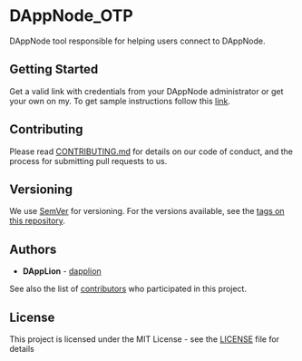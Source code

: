 # DAppNode_OTP
DAppNode tool responsible for helping users connect to DAppNode.

## Getting Started

Get a valid link with credentials from your DAppNode administrator or get your own on my. To get sample instructions follow this [link](https://dappnode.github.io/DAppNode_OTP/#otp=eyJzZXJ2ZXIiOiJTRVJWRVJfSVAiLCJuYW1lIjoiU0VSVkVSX05BTUUiLCJ1c2VyIjoiVlBOX1VTRVIiLCJwYXNzIjoiVlBOX1BBU1NXT1JEIiwicHNrIjoiU0VSVkVSX1BTSyJ9).

## Contributing

Please read [CONTRIBUTING.md](https://github.com/dappnode) for details on our code of conduct, and the process for submitting pull requests to us.

## Versioning

We use [SemVer](http://semver.org/) for versioning. For the versions available, see the [tags on this repository](https://github.com/dappnode/DAppNode_OTP/tags).

## Authors

* **DAppLion** - [dapplion](https://github.com/dapplion)

See also the list of [contributors](https://github.com/dappnode/DAppNode_OTP/contributors) who participated in this project.

## License

This project is licensed under the MIT License - see the [LICENSE](LICENSE) file for details
